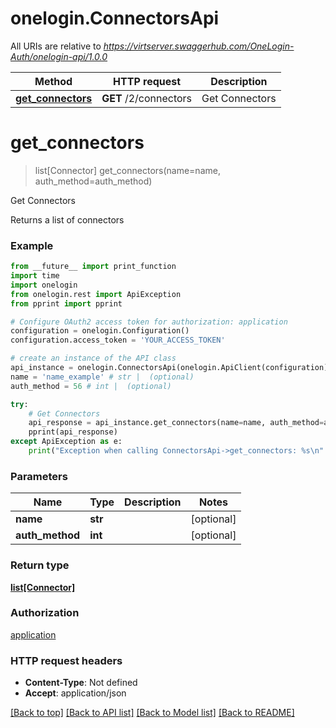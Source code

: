 # onelogin.ConnectorsApi

All URIs are relative to *https://virtserver.swaggerhub.com/OneLogin-Auth/onelogin-api/1.0.0*

Method | HTTP request | Description
------------- | ------------- | -------------
[**get_connectors**](ConnectorsApi.md#get_connectors) | **GET** /2/connectors | Get Connectors


# **get_connectors**
> list[Connector] get_connectors(name=name, auth_method=auth_method)

Get Connectors

Returns a list of connectors

### Example
```python
from __future__ import print_function
import time
import onelogin
from onelogin.rest import ApiException
from pprint import pprint

# Configure OAuth2 access token for authorization: application
configuration = onelogin.Configuration()
configuration.access_token = 'YOUR_ACCESS_TOKEN'

# create an instance of the API class
api_instance = onelogin.ConnectorsApi(onelogin.ApiClient(configuration))
name = 'name_example' # str |  (optional)
auth_method = 56 # int |  (optional)

try:
    # Get Connectors
    api_response = api_instance.get_connectors(name=name, auth_method=auth_method)
    pprint(api_response)
except ApiException as e:
    print("Exception when calling ConnectorsApi->get_connectors: %s\n" % e)
```

### Parameters

Name | Type | Description  | Notes
------------- | ------------- | ------------- | -------------
 **name** | **str**|  | [optional] 
 **auth_method** | **int**|  | [optional] 

### Return type

[**list[Connector]**](Connector.md)

### Authorization

[application](../README.md#application)

### HTTP request headers

 - **Content-Type**: Not defined
 - **Accept**: application/json

[[Back to top]](#) [[Back to API list]](../README.md#documentation-for-api-endpoints) [[Back to Model list]](../README.md#documentation-for-models) [[Back to README]](../README.md)

